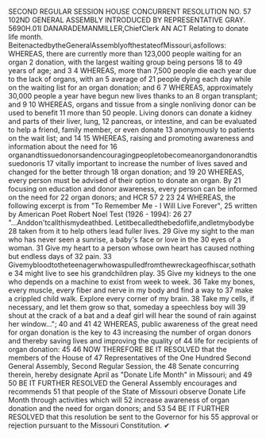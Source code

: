 SECOND REGULAR SESSION
HOUSE CONCURRENT
RESOLUTION NO. 57
102ND GENERAL ASSEMBLY
INTRODUCED BY REPRESENTATIVE GRAY.
5690H.01I DANARADEMANMILLER,ChiefClerk
AN ACT
Relating to donate life month.
BeitenactedbytheGeneralAssemblyofthestateofMissouri,asfollows:
WHEREAS, there are currently more than 123,000 people waiting for an organ
2 donation, with the largest waiting group being persons 18 to 49 years of age; and
3
4 WHEREAS, more than 7,500 people die each year due to the lack of organs, with an
5 average of 21 people dying each day while on the waiting list for an organ donation; and
6
7 WHEREAS, approximately 30,000 people a year have begun new lives thanks to an
8 organ transplant; and
9
10 WHEREAS, organs and tissue from a single nonliving donor can be used to benefit
11 more than 50 people. Living donors can donate a kidney and parts of their liver, lung,
12 pancreas, or intestine, and can be evaluated to help a friend, family member, or even donate
13 anonymously to patients on the wait list; and
14
15 WHEREAS, raising and promoting awareness and information about the need for
16 organandtissuedonorsandencouragingpeopletobecomeanorgandonorandtissuedonoris
17 vitally important to increase the number of lives saved and changed for the better through
18 organ donation; and
19
20 WHEREAS, every person must be advised of their option to donate an organ. By
21 focusing on education and donor awareness, every person can be informed on the need for
22 organ donors; and
HCR 57 2
23
24 WHEREAS, the following excerpt is from "To Remember Me - I Will Live Forever",
25 written by American Poet Robert Noel Test (1926 - 1994):
26
27 "...Anddon'tcallthismydeathbed. Letitbecalledthebedoflife,andletmybodybe
28 taken from it to help others lead fuller lives.
29 Give my sight to the man who has never seen a sunrise, a baby's face or love in the
30 eyes of a woman.
31 Give my heart to a person whose own heart has caused nothing but endless days of
32 pain.
33 Givemybloodtotheteenagerwhowaspulledfromthewreckageofhiscar,sothathe
34 might live to see his grandchildren play.
35 Give my kidneys to the one who depends on a machine to exist from week to week.
36 Take my bones, every muscle, every fiber and nerve in my body and find a way to
37 make a crippled child walk. Explore every corner of my brain.
38 Take my cells, if necessary, and let them grow so that, someday a speechless boy will
39 shout at the crack of a bat and a deaf girl will hear the sound of rain against her window...";
40 and
41
42 WHEREAS, public awareness of the great need for organ donation is the key to
43 increasing the number of organ donors and thereby saving lives and improving the quality of
44 life for recipients of organ donation:
45
46 NOW THEREFORE BE IT RESOLVED that the members of the House of
47 Representatives of the One Hundred Second General Assembly, Second Regular Session, the
48 Senate concurring therein, hereby designate April as "Donate Life Month" in Missouri; and
49
50 BE IT FURTHER RESOLVED the General Assembly encourages and recommends
51 that people of the State of Missouri observe Donate Life Month through activities which will
52 increase awareness of organ donation and the need for organ donors; and
53
54 BE IT FURTHER RESOLVED that this resolution be sent to the Governor for his
55 approval or rejection pursuant to the Missouri Constitution.
✔